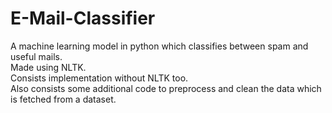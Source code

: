 # E-Mail-Classifier

A machine learning model in python which classifies between spam and useful mails.\
Made using NLTK.\
Consists implementation without NLTK too.\
Also consists some additional code to preprocess and clean the data which is fetched from a dataset.
